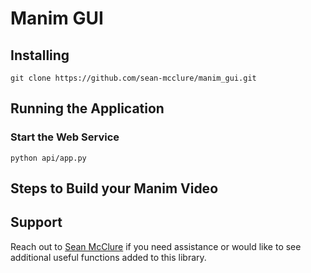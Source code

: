 # Manim GUI

## Installing
    git clone https://github.com/sean-mcclure/manim_gui.git

## Running the Application

### Start the Web Service
    python api/app.py

## Steps to Build your Manim Video

## Support
Reach out to [Sean McClure](https://twitter.com/sean_a_mcclure) if you need assistance or would like to see additional useful functions added to this library.